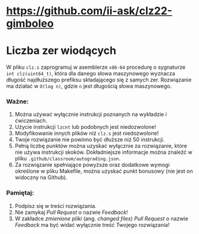 # https://github.com/ii-ask/clz22-gimboleo

Liczba zer wiodących
===

W pliku `clz.s` zaprogramuj w asemblerze `x86-64` procedurę o sygnaturze
`int clz(uint64_t)`, która dla danego słowa maszynowego wyznacza długość
najdłuższego prefiksu składającego się z samych zer. Rozwiązanie ma działać w
`O(log n)`, gdzie `n` jest długością słowa maszynowego.

### Ważne:

1. Można używać wyłącznie instrukcji poznanych na wykładzie i ćwiczeniach.
2. Użycie instrukcji `lzcnt` lub podobnych jest niedozwolone!
3. Modyfikowanie innych plików niż `clz.s` jest niedozwolone!
4. Twoje rozwiązanie nie powinno być dłuższe niż 50 instrukcji.
5. Pełną liczbę punktów można uzyskać wyłącznie za rozwiązanie, które nie 
używa instrukcji skoków. Dokładniejsze informacje można znaleźć w pliku 
`.github/classroom/autograding.json`.
6. Za rozwiązanie spełniające powyższe oraz dodatkowe wymogi określone 
w pliku Makefile, można uzyskać punkt bonusowy (nie jest on widoczny na 
Github).

### Pamiętaj:

1. Podpisz się w treści rozwiązania.
2. Nie zamykaj _Pull Request_ o nazwie _Feedback_!
3. W zakładce _zmienione pliki_ (ang. _changed files_) _Pull Request_ o nazwie
   _Feedback_ ma być widać wyłącznie treść Twojego rozwiązania!
